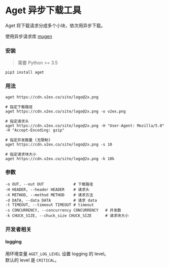 # Aget 异步下载工具

Aget 将下载请求分成多个小块，依次用异步下载。  

使用异步请求库 [mugen](https://github.com/PeterDing/mugen)

### 安装

>   需要 Python >= 3.5

```
pip3 install aget
```

### 用法

```
aget https://cdn.v2ex.co/site/logo@2x.png

# 指定下载路径
aget https://cdn.v2ex.co/site/logo@2x.png -o v2ex.png

# 指定请求头
aget https://cdn.v2ex.co/site/logo@2x.png -H "User-Agent: Mozilla/5.0" -H "Accept-Encoding: gzip"

# 指定并发数量 (无限制)
aget https://cdn.v2ex.co/site/logo@2x.png -s 10

# 指定请求块大小
aget https://cdn.v2ex.co/site/logo@2x.png -k 10k
```

### 参数

```
-o OUT, --out OUT             # 下载路径
-H HEADER, --header HEADER    # 请求头
-X METHOD, --method METHOD    # 请求方法
-d DATA, --data DATA          # 请求 data
-t TIMEOUT, --timeout TIMEOUT # timeout
-s CONCURRENCY, --concurrency CONCURRENCY   # 并发数
-k CHUCK_SIZE, --chuck_size CHUCK_SIZE      # 请求块大小
```

### 开发者相关

#### logging

用环境变量 `AGET_LOG_LEVEL` 设置 logging 的 level。  
默认的 level 是 `CRITICAL`。
